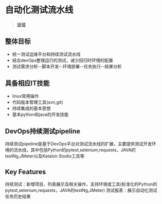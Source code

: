 # 自动化测试流水线

> [链接](http://monidev.midea.com)
## 整体目标
- 统一测试运维平台和持续测试流水线
- 结合devOps整理运行的测试，减少回归时环境的配置
- 测试需求分析--脚本开发--环境部署--任务执行--结果分析

## 具备相应IT技能
- linux常用操作
- 代码版本管理工具(svn,git)
- 持续集成的基本思想
- 基本python和java的开发技能


## DevOps持续测试pipeline

持续测试pipeline是基于DevOps平台对测试流水线的扩展，主要提供测试开发环境的流水线，其中包括Python的pytest,selenium,requests，JAVA的testNg,JMeter以及Katalon Studio工具等

## Key Features
持续测试：新增项目、列表展示及相关操作，支持环境或工具(标准化的Python的pytest,selenium,requests，JAVA的testNg,JMeter)
测试报表：展示自动化测试任务历史结果
